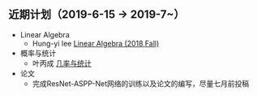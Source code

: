 ## 近期计划（2019-6-15 -> 2019-7~）  
- Linear Algebra  
  - Hung-yi lee [Linear Algebra (2018,Fall)](http://speech.ee.ntu.edu.tw/~tlkagk/courses_LA18.html)
- 概率与统计
  - 叶丙成 [几率与统计](https://www.youtube.com/watch?v=GwSEguqJj6U)
- 论文
  - 完成ResNet-ASPP-Net网络的训练以及论文的编写，尽量七月前投稿
##
